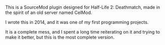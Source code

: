 This is a SourceMod plugin designed for Half-Life 2: Deathmatch, made in the spirit of an old server named CelMod.

I wrote this in 2014, and it was one of my first programming projects.

It is a complete mess, and I spent a long time reiterating on it and trying to make it better, but this is the most complete version.
